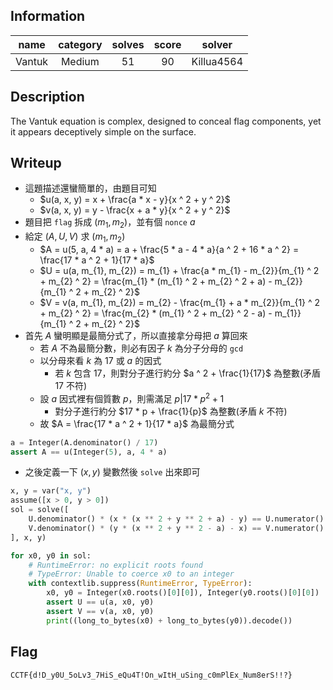 ## Information
|  name  | category | solves | score |   solver   |
|:------:|:--------:|:------:|:-----:|:----------:|
| Vantuk |  Medium  |   51   |  90   | Killua4564 |

## Description
The Vantuk equation is complex, designed to conceal flag components, yet it appears deceptively simple on the surface.

## Writeup
* 這題描述還蠻簡單的，由題目可知
  * $u(a, x, y) = x + \frac{a * x - y}{x ^ 2 + y ^ 2}$
  * $v(a, x, y) = y - \frac{x + a * y}{x ^ 2 + y ^ 2}$
* 題目把 `flag` 拆成 $(m_{1}, m_{2})$，並有個 `nonce` $a$
* 給定 $(A, U, V)$ 求 $(m_{1}, m_{2})$
  * $A = u(5, a, 4 * a) = a + \frac{5 * a - 4 * a}{a ^ 2 + 16 * a ^ 2} = \frac{17 * a ^ 2 + 1}{17 * a}$
  * $U = u(a, m_{1}, m_{2}) = m_{1} + \frac{a * m_{1} - m_{2}}{m_{1} ^ 2 + m_{2} ^ 2} = \frac{m_{1} * (m_{1} ^ 2 + m_{2} ^ 2 + a) - m_{2}}{m_{1} ^ 2 + m_{2} ^ 2}$
  * $V = v(a, m_{1}, m_{2}) = m_{2} - \frac{m_{1} + a * m_{2}}{m_{1} ^ 2 + m_{2} ^ 2} = \frac{m_{2} * (m_{1} ^ 2 + m_{2} ^ 2 - a) - m_{1}}{m_{1} ^ 2 + m_{2} ^ 2}$
* 首先 $A$ 蠻明顯是最簡分式了，所以直接拿分母把 $a$ 算回來
  * 若 $A$ 不為最簡分數，則必有因子 $k$ 為分子分母的 `gcd`
  * 以分母來看 $k$ 為 $17$ 或 $a$ 的因式
    * 若 $k$ 包含 $17$，則對分子進行約分 $a ^ 2 + \frac{1}{17}$ 為整數(矛盾 $17$ 不符)
  * 設 $a$ 因式裡有個質數 $p$，則需滿足 $p|17 * p ^ 2 + 1$
    * 對分子進行約分 $17 * p + \frac{1}{p}$ 為整數(矛盾 $k$ 不符)
  * 故 $A = \frac{17 * a ^ 2 + 1}{17 * a}$ 為最簡分式
```python
a = Integer(A.denominator() / 17)
assert A == u(Integer(5), a, 4 * a)
```
* 之後定義一下 $(x, y)$ 變數然後 `solve` 出來即可
```python
x, y = var("x, y")
assume([x > 0, y > 0])
sol = solve([
    U.denominator() * (x * (x ** 2 + y ** 2 + a) - y) == U.numerator() * (x ** 2 + y ** 2),
    V.denominator() * (y * (x ** 2 + y ** 2 - a) - x) == V.numerator() * (x ** 2 + y ** 2),
], x, y)

for x0, y0 in sol:
    # RuntimeError: no explicit roots found
    # TypeError: Unable to coerce x0 to an integer
    with contextlib.suppress(RuntimeError, TypeError):
        x0, y0 = Integer(x0.roots()[0][0]), Integer(y0.roots()[0][0])
        assert U == u(a, x0, y0)
        assert V == v(a, x0, y0)
        print((long_to_bytes(x0) + long_to_bytes(y0)).decode())
```

## Flag
`CCTF{d!D_y0U_5oLv3_7HiS_eQu4T!On_wItH_uSing_c0mPlEx_Num8erS!!?}`
